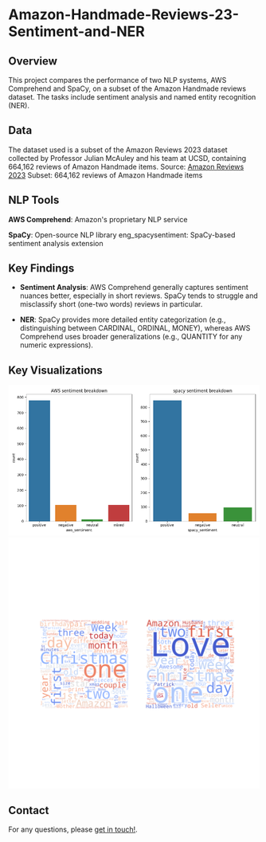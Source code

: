 # Amazon-Handmade-Reviews-23-Sentiment-and-NER
## Overview
This project compares the performance of two NLP systems, AWS Comprehend and SpaCy, on a subset of the Amazon Handmade reviews dataset. The tasks include sentiment analysis and named entity recognition (NER).

## Data
The dataset used is a subset of the Amazon Reviews 2023 dataset collected by Professor Julian McAuley and his team at UCSD, containing 664,162 reviews of Amazon Handmade items.
Source: [Amazon Reviews 2023](https://amazon-reviews-2023.github.io/)
Subset: 664,162 reviews of Amazon Handmade items

## NLP Tools
**AWS Comprehend**: Amazon's proprietary NLP service

**SpaCy**: Open-source NLP library
eng_spacysentiment: SpaCy-based sentiment analysis extension 

## Key Findings
- **Sentiment Analysis**:
AWS Comprehend generally captures sentiment nuances better, especially in short reviews.
SpaCy tends to struggle and misclassify short (one-two words) reviews in particular. 

- **NER**: 
SpaCy provides more detailed entity categorization (e.g., distinguishing between CARDINAL, ORDINAL, MONEY), whereas AWS Comprehend uses broader generalizations (e.g., QUANTITY for any numeric expressions).

## Key Visualizations

![AWS and SpaCy Sentiment Breakdown](AWS_and_SpaCy_sentiment.png)
![AWS and SpaCy Named Entity Recognition](AWS_and_SpaCy_wordcloud.png) 

## Contact
For any questions, please [get in touch!](mailto:tanya_kuznetsova@icloud.com).
